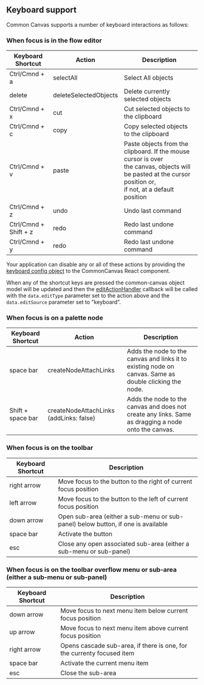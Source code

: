 ## Keyboard support

Common Canvas supports a number of keyboard interactions as follows:

### When focus is in the flow editor

|Keyboard Shortcut|Action|Description|
|---|---|---|
|Ctrl/Cmnd + a|selectAll|Select All objects
|delete|deleteSelectedObjects|Delete currently selected objects|
|Ctrl/Cmnd + x|cut|Cut selected objects to the clipboard|
|Ctrl/Cmnd + c|copy|Copy selected objects to the clipboard|
|Ctrl/Cmnd + v|paste|Paste objects from the clipboard. If the mouse cursor is over <br>the canvas, objects will be pasted at the cursor position or, <br>if not, at a default position|
|Ctrl/Cmnd + z|undo|Undo last command|
|Ctrl/Cmnd + Shift + z|redo|Redo last undone command|
|Ctrl/Cmnd + y|redo|Redo last undone command|

Your application can disable any or all of these actions by providing the [keyboard config object](03.02.05-keyboard-config.md) to the CommonCanvas React component.

When any of the shortcut keys are pressed the common-canvas object model will be updated and then the [editActionHandler](03.03-callbacks.md#editactionhandler) callback will be called with the `data.editType` parameter set to the action above and the `data.editSource` parameter set to "keyboard".

### When focus is on a palette node

|Keyboard Shortcut|Action|Description|
|---|---|---|
|space bar|createNodeAttachLinks |Adds the node to the canvas and links it to existing node on canvas. Same as double clicking the node. |
|Shift + space bar|createNodeAttachLinks (addLinks: false) | Adds the node to the canvas and does not create any links. Same as dragging a node onto the canvas. |


### When focus is on the toolbar

|Keyboard Shortcut|Description|
|---|---|
|right arrow|Move focus to the button to the right of current focus position |
|left arrow|Move focus to the button to the left of current focus position |
|down arrow|Open sub-area (either a sub-menu or sub-panel) below button, if one is available |
|space bar|Activate the button |
|esc | Close any open associated sub-area (either a sub-menu or sub-panel) |

### When focus is on the toolbar overflow menu or sub-area (either a sub-menu or sub-panel)

|Keyboard Shortcut|Description|
|---|---|
|down arrow|Move focus to next menu item below current focus position |
|up arrow|Move focus to next menu item above current focus position |
|right arrow|Opens cascade sub-area, if there is one, for the currenty focused item |
|space bar|Activate the current menu item |
|esc | Close the sub-area |


